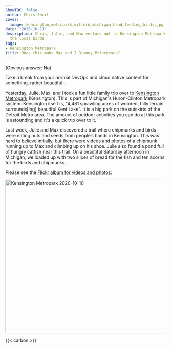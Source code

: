 ```yaml
---
ShowTOC: false
author: Chris Short
cover:
  image: kensington_metropark_milford_michigan_hand_feeding_birds.jpg
date: "2020-10-11"
description: Chris, Julie, and Max venture out to Kensington Metropark to hand feed
  the local birds
tags:
- Kensington Metropark
title: Does this make Max and I Disney Princesses?
---
```


(Obvious answer: No)

Take a break from your normal DevOps and cloud native content for something, rather beautiful...

Yesterday, Julie, Max, and I took a fun little family trip over to [Kensington Metropark](https://www.metroparks.com/parks/kensington-metropark/) (Kensington). This is part of Michigan's Huron-Clinton Metropark system. Kensington itself is, "4,481 sprawling acres of wooded, hilly terrain surrounds[ing] beautiful Kent Lake". It is a big park on the outskirts of the Detroit Metro area. The amount of outdoor activities you can do at this park is astounding and it's a quick trip over to it.

Last week, Julie and Max discovered a trail where chipmunks and birds were eating nuts and seeds from people’s hands in Kensington. This was hard to believe initially, but there were videos and photos of a chipmunk running up to Max and climbing up on his shoe. Julie also found a pond full of hungry catfish near this trail. On a beautiful Saturday afternoon in Michigan, we loaded up with two slices of bread for the fish and ten acorns for the birds and chipmunks.

Please see the [Flickr album for videos and photos](https://flic.kr/s/aHBqjABNAu):

<a data-flickr-embed="true" href="https://www.flickr.com/photos/chris-short/albums/72177720307896736" title="Kensington Metropark 2020-10-10"><img src="https://live.staticflickr.com/65535/52858709230_ab3d81c433.jpg" width="640" height="480" alt="Kensington Metropark 2020-10-10"/></a><script async src="//embedr.flickr.com/assets/client-code.js" charset="utf-8"></script>

{{< carbon >}}
